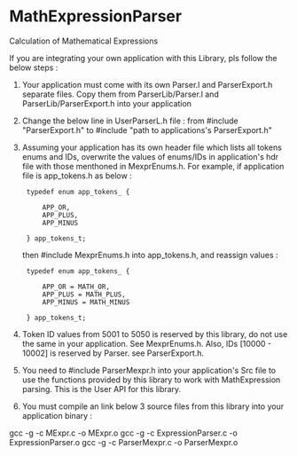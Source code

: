 # MathExpressionParser
Calculation of Mathematical Expressions

If you are integrating your own application with this Library, pls follow the below steps :

1. Your application must come with its own Parser.l and ParserExport.h separate files. Copy them from 
    ParserLib/Parser.l and ParserLib/ParserExport.h into your application


2. Change the below line in UserParserL.h file :
    from 
        #include "ParserExport.h"
    to
        #include "path to applications's ParserExport.h"

3. Assuming your application has its own header file which lists all tokens enums and IDs,
    overwrite the values of enums/IDs in application's hdr file with those menthoned in MexprEnums.h.
    For example, if application file is app_tokens.h as below :
        
        typedef enum app_tokens_ {

            APP_OR,
            APP_PLUS,
            APP_MINUS 

        } app_tokens_t;

    then #include MexprEnums.h into app_tokens.h, and reassign values :

        typedef enum app_tokens_ {

            APP_OR = MATH_OR,
            APP_PLUS = MATH_PLUS,
            APP_MINUS = MATH_MINUS

        } app_tokens_t;

4. Token ID values from 5001 to 5050 is reserved by this library, do not use the same in your application. See MexprEnums.h. Also, IDs [10000 - 10002] is reserved by Parser. see ParserExport.h.

5. You need to #include ParserMexpr.h into your application's Src file to use the functions provided by this library to work with MathExpression parsing. This is the User API for this library.

6. You must compile an link below 3 source files from this library into your application binary :

gcc -g -c MExpr.c -o MExpr.o
gcc -g -c ExpressionParser.c -o ExpressionParser.o
gcc -g -c ParserMexpr.c -o ParserMexpr.o